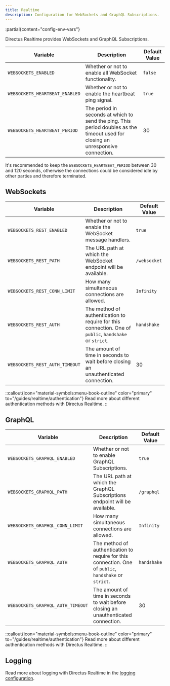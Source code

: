 ```yaml
---
title: Realtime
description: Configuration for WebSockets and GraphQL Subscriptions.
---
```



:partial{content="config-env-vars"}

Directus Realtime provides WebSockets and GraphQL Subscriptions.

| Variable                       | Description                                                                                                                      | Default Value |
| ------------------------------ | -------------------------------------------------------------------------------------------------------------------------------- | ------------- |
| `WEBSOCKETS_ENABLED`           | Whether or not to enable all WebSocket functionality.                                                                            | `false`       |
| `WEBSOCKETS_HEARTBEAT_ENABLED` | Whether or not to enable the heartbeat ping signal.                                                                              | `true`        |
| `WEBSOCKETS_HEARTBEAT_PERIOD`  | The period in seconds at which to send the ping. This period doubles as the timeout used for closing an unresponsive connection. | 30            |

It's recommended to keep the `WEBSOCKETS_HEARTBEAT_PERIOD` between 30 and 120 seconds, otherwise the connections could be considered idle by other parties and therefore terminated.

## WebSockets

| Variable                       | Description                                                                                            | Default Value |
| ------------------------------ | ------------------------------------------------------------------------------------------------------ | ------------- |
| `WEBSOCKETS_REST_ENABLED`      | Whether or not to enable the WebSocket message handlers.                                               | `true`        |
| `WEBSOCKETS_REST_PATH`         | The URL path at which the WebSocket endpoint will be available.                                        | `/websocket`  |
| `WEBSOCKETS_REST_CONN_LIMIT`   | How many simultaneous connections are allowed.                                                         | `Infinity`    |
| `WEBSOCKETS_REST_AUTH`         | The method of authentication to require for this connection. One of `public`, `handshake` or `strict`. | `handshake`   |
| `WEBSOCKETS_REST_AUTH_TIMEOUT` | The amount of time in seconds to wait before closing an unauthenticated connection.                    | 30            |

::callout{icon="material-symbols:menu-book-outline" color="primary" to="/guides/realtime/authentication"}
Read more about different authentication methods with Directus Realtime.
::

## GraphQL

| Variable                          | Description                                                                                            | Default Value |
| --------------------------------- | ------------------------------------------------------------------------------------------------------ | ------------- |
| `WEBSOCKETS_GRAPHQL_ENABLED`      | Whether or not to enable GraphQL Subscriptions.                                                        | `true`        |
| `WEBSOCKETS_GRAPHQL_PATH`         | The URL path at which the GraphQL Subscriptions endpoint will be available.                            | `/graphql`    |
| `WEBSOCKETS_GRAPHQL_CONN_LIMIT`   | How many simultaneous connections are allowed.                                                         | `Infinity`    |
| `WEBSOCKETS_GRAPHQL_AUTH`         | The method of authentication to require for this connection. One of `public`, `handshake` or `strict`. | `handshake`   |
| `WEBSOCKETS_GRAPHQL_AUTH_TIMEOUT` | The amount of time in seconds to wait before closing an unauthenticated connection.                    | 30            |


::callout{icon="material-symbols:menu-book-outline" color="primary" to="/guides/realtime/authentication"}
Read more about different authentication methods with Directus Realtime.
::

## Logging

Read more about logging with Directus Realtime in the [logging configuration](/configuration/logging).

